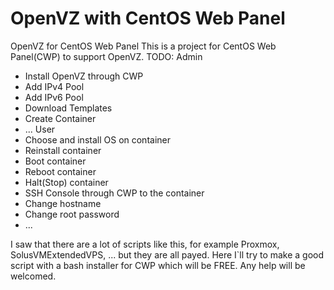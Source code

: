 # OpenVZ with CentOS Web Panel
OpenVZ for CentOS Web Panel
This is a project for CentOS Web Panel(CWP) to support OpenVZ.
TODO:
Admin
- Install OpenVZ through CWP
- Add IPv4 Pool
- Add IPv6 Pool
- Download Templates
- Create Container
- ...
User
- Choose and install OS on container
- Reinstall container
- Boot container
- Reboot container
- Halt(Stop) container
- SSH Console through CWP to the container
- Change hostname
- Change root password
- ...


I saw that there are a lot of scripts like this, for example Proxmox, SolusVMExtendedVPS, ... but they are all payed. 
Here I`ll try to make a good script with a bash installer for CWP which will be FREE.
Any help will be welcomed.
